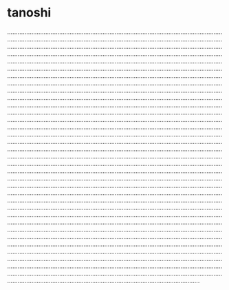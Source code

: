 # tanoshi
.......................................................................................................................................................................................................................................................................................................................................................................................................................................................................................................................................................................................................................................................................................................................................................................................................................................................................................................................................................................................................................................................................................................................................................................................................................................................................................................................................................................................................................................................................................................................................................................................................................................................................................................................................................................................................................................................................................................................................................................................................................................................................................................................................................................................................................................................................................................................................................................................................................................................................................................................................................................................................................................................................................................................................................................................................................................................................................................................................................................................................................................................................................................................................................................................................................................................................................................................................................................................................................................................................................................................................................................................................................................................................................................................................................................................................................................................................................................................................................................................................................................................................................................................................................................................................................................................................................................................................................................................................................................................................................................